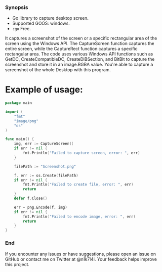 ### Synopsis

* Go library to capture desktop screen.
* Supported GOOS: windows.
* `cgo` Free.

It captures a screenshot of the screen or a specific rectangular area of the screen using the Windows API. The CaptureScreen function captures the entire screen, while the CaptureRect function captures a specific rectangular area. The code uses various Windows API functions such as GetDC, CreateCompatibleDC, CreateDIBSection, and BitBlt to capture the screenshot and store it in an image.RGBA value. You're able to capture a screenshot of the whole Desktop with this program.

# Example of usage:

```go
package main

import (
	"fmt"
	"image/png"
	"os"
)

func main() {
	img, err := CaptureScreen()
	if err != nil {
		fmt.Println("Failed to capture screen, error: ", err)
	}

	filePath := "Screenshot.png"

	f, err := os.Create(filePath)
	if err != nil {
		fmt.Println("Failed to create file, error: ", err)
		return
	}
	defer f.Close()

	err = png.Encode(f, img)
	if err != nil {
		fmt.Println("Failed to encode image, error: ", err)
		return
	}
}

```

### End

If you encounter any issues or have suggestions, please open an issue on GitHub or contact me on Twitter at @n1k7l4i. Your feedback helps improve this project.

